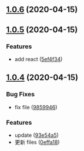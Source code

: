 ## [1.0.6](https://github.com/nu-system/nu-cli/compare/v1.0.5...v1.0.6) (2020-04-15)

## [1.0.5](https://github.com/nu-system/nu-cli/compare/v1.0.4...v1.0.5) (2020-04-15)

### Features

- add react ([5ef4f34](https://github.com/nu-system/nu-cli/commit/5ef4f3434d268f512b3a06fbedb08c9e6e5fde50))

## [1.0.4](https://github.com/nu-system/nu-cli/compare/93e54a5d736cc87fef229188c1cd303c67ca56e4...v1.0.4) (2020-04-15)

### Bug Fixes

- fix file ([9859946](https://github.com/nu-system/nu-cli/commit/98599468da6fca0b95b9ca3ca6d780d7febbfdcd))

### Features

- update ([93e54a5](https://github.com/nu-system/nu-cli/commit/93e54a5d736cc87fef229188c1cd303c67ca56e4))
- 更新 files ([0effa18](https://github.com/nu-system/nu-cli/commit/0effa18065333d869500f7a50c69c5fda1293673))
